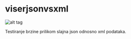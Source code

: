 # viserjsonvsxml
![alt tag](https://cloud.githubusercontent.com/assets/5446533/12219211/5ecb2c5e-b739-11e5-8f78-64e5a3fa78db.png)


Testiranje brzine prilikom slajna json odnosno xml podataka. 
